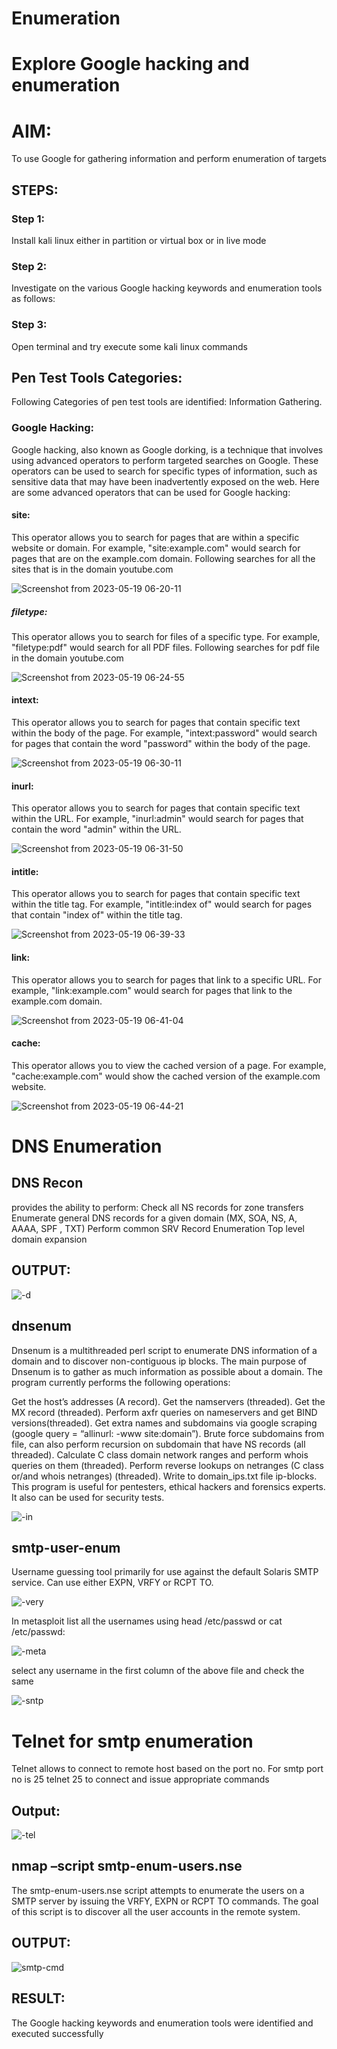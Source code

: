 # Enumeration

# Explore Google hacking and enumeration 

# AIM:

To use Google for gathering information and perform enumeration of targets

## STEPS:

### Step 1:

Install kali linux either in partition or virtual box or in live mode

### Step 2:

Investigate on the various Google hacking keywords and enumeration tools as follows:


### Step 3:
Open terminal and try execute some kali linux commands

## Pen Test Tools Categories:  

Following Categories of pen test tools are identified:
Information Gathering.

### Google Hacking:

Google hacking, also known as Google dorking, is a technique that involves using advanced operators to perform targeted searches on Google. These operators can be used to search for specific types of information, such as sensitive data that may have been inadvertently exposed on the web. Here are some advanced operators that can be used for Google hacking:

#### site: 
This operator allows you to search for pages that are within a specific website or domain. For example, "site:example.com" would search for pages that are on the example.com domain.
Following searches for all the sites that is in the domain youtube.com

![Screenshot from 2023-05-19 06-20-11](https://github.com/A-Thiyagarajan/Enumeration/assets/118707693/d0ee0a18-5466-4890-b856-6b6b5d4c90bb)





##### filetype: 
This operator allows you to search for files of a specific type. For example, "filetype:pdf" would search for all PDF files.
Following searches for pdf file in the domain youtube.com


![Screenshot from 2023-05-19 06-24-55](https://github.com/A-Thiyagarajan/Enumeration/assets/118707693/f1d252cf-b572-4806-9f38-8bc11c07e0f0)




#### intext: 
This operator allows you to search for pages that contain specific text within the body of the page. For example, "intext:password" would search for pages that contain the word "password" within the body of the page.



![Screenshot from 2023-05-19 06-30-11](https://github.com/A-Thiyagarajan/Enumeration/assets/118707693/ac90bd1e-0b2d-4fee-a6af-1d7a5829e103)



#### inurl: 
This operator allows you to search for pages that contain specific text within the URL. For example, "inurl:admin" would search for pages that contain the word "admin" within the URL.

![Screenshot from 2023-05-19 06-31-50](https://github.com/A-Thiyagarajan/Enumeration/assets/118707693/4a68f26c-41da-4e81-a3a7-9bc83c3344e8)



#### intitle: 
This operator allows you to search for pages that contain specific text within the title tag. For example, "intitle:index of" would search for pages that contain "index of" within the title tag.


![Screenshot from 2023-05-19 06-39-33](https://github.com/A-Thiyagarajan/Enumeration/assets/118707693/b749a39a-ebae-4e03-9a75-43ba98beb18a)





#### link:
This operator allows you to search for pages that link to a specific URL. For example, "link:example.com" would search for pages that link to the example.com domain.


![Screenshot from 2023-05-19 06-41-04](https://github.com/A-Thiyagarajan/Enumeration/assets/118707693/e7524e6d-ccb0-4b3a-b8f6-250cd841747a)




#### cache: 
This operator allows you to view the cached version of a page. For example, "cache:example.com" would show the cached version of the example.com website.

 
![Screenshot from 2023-05-19 06-44-21](https://github.com/A-Thiyagarajan/Enumeration/assets/118707693/1b274012-225e-4153-b4f6-ccc1fd307cde)

# DNS Enumeration

## DNS Recon
provides the ability to perform:
Check all NS records for zone transfers
Enumerate general DNS records for a given domain (MX, SOA, NS, A, AAAA, SPF , TXT)
Perform common SRV Record Enumeration
Top level domain expansion
## OUTPUT:



![-d](https://github.com/A-Thiyagarajan/Enumeration/assets/118707693/e27b6257-4d38-4365-a04f-6bd71610632a)




## dnsenum
Dnsenum is a multithreaded perl script to enumerate DNS information of a domain and to discover non-contiguous ip blocks. The main purpose of Dnsenum is to gather as much information as possible about a domain. The program currently performs the following operations:

Get the host’s addresses (A record).
Get the namservers (threaded).
Get the MX record (threaded).
Perform axfr queries on nameservers and get BIND versions(threaded).
Get extra names and subdomains via google scraping (google query = “allinurl: -www site:domain”).
Brute force subdomains from file, can also perform recursion on subdomain that have NS records (all threaded).
Calculate C class domain network ranges and perform whois queries on them (threaded).
Perform reverse lookups on netranges (C class or/and whois netranges) (threaded).
Write to domain_ips.txt file ip-blocks.
This program is useful for pentesters, ethical hackers and forensics experts. It also can be used for security tests.

![-in](https://github.com/A-Thiyagarajan/Enumeration/assets/118707693/795c489d-ba57-4e77-9791-49c71fc3f4d3)




## smtp-user-enum
Username guessing tool primarily for use against the default Solaris SMTP service. Can use either EXPN, VRFY or RCPT TO.

![-very](https://github.com/A-Thiyagarajan/Enumeration/assets/118707693/c41be6f0-d0d4-40eb-9074-136cabe5c74b)


In metasploit list all the usernames using head /etc/passwd or cat /etc/passwd:


![-meta](https://github.com/A-Thiyagarajan/Enumeration/assets/118707693/ba786664-2105-44aa-ab07-465057083629)


select any username in the first column of the above file and check the same

![-sntp](https://github.com/A-Thiyagarajan/Enumeration/assets/118707693/ad0d26fe-7a60-4604-be93-1bf950d88646)



# Telnet for smtp enumeration
Telnet allows to connect to remote host based on the port no. For smtp port no is 25
telnet <host address> 25 to connect
and issue appropriate commands
  
## Output:
  
  ![-tel](https://github.com/A-Thiyagarajan/Enumeration/assets/118707693/4fd9ca59-abdf-43bc-917c-71e2c7e4351d)


## nmap –script smtp-enum-users.nse <hostname>

The smtp-enum-users.nse script attempts to enumerate the users on a SMTP server by issuing the VRFY, EXPN or RCPT TO commands. The goal of this script is to discover all the user accounts in the remote system.


## OUTPUT:

![smtp-cmd](https://github.com/A-Thiyagarajan/Enumeration/assets/118707693/9ca27cef-c123-4ab2-b4b1-13e67d6e6d19)

## RESULT:
The Google hacking keywords and enumeration tools were identified and executed successfully

